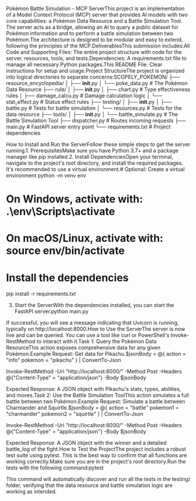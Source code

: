 Pokémon Battle Simulation - MCP ServerThis project is an implementation of a Model Context Protocol (MCP) server that provides AI models with two core capabilities: a Pokémon Data Resource and a Battle Simulation Tool. The server acts as a bridge, allowing an AI to query a public dataset for Pokémon information and to perform a battle simulation between two Pokémon.The architecture is designed to be modular and easy to extend, following the principles of the MCP.DeliverablesThis submission includes:All Code and Supporting Files: The entire project structure with code for the server, resources, tools, and tests.Dependencies: A requirements.txt file to manage all necessary Python packages.This README File: Clear instructions for setup and usage.Project StructureThe project is organized into logical directories to separate concerns:SCOPELY_POKEMON/
├── resource_encyclopedia/
│   ├── __init__.py
│   └── poke_data.py            # The Pokémon Data Resource
├── rule/
│   ├── __init__.py
│   ├── chart.py                # Type effectiveness rules
│   ├── damage_calcu.py         # Damage calculation logic
│   └── stat_effect.py          # Status effect rules
├── testing/
│   ├── __init__.py
│   ├── battle.py               # Tests for battle simulation
│   └── resources.py            # Tests for the data resource
├── tools/
│   ├── __init__.py
│   └── battle_simulate.py      # The Battle Simulation Tool
├── dispatcher.py               # Routes incoming requests
├── main.py                     # FastAPI server entry point
└── requirements.txt            # Project dependencies

How to Install and Run the ServerFollow these simple steps to get the server running.1. PrerequisitesMake sure you have Python 3.7+ and a package manager like pip installed.2. Install DependenciesOpen your terminal, navigate to the project's root directory, and install the required packages. It's recommended to use a virtual environment.# Optional: Create a virtual environment
python -m venv env
# On Windows, activate with: .\env\Scripts\activate
# On macOS/Linux, activate with: source env/bin/activate

# Install the dependencies
pip install -r requirements.txt

3. Start the ServerWith the dependencies installed, you can start the FastAPI server.python main.py

If successful, you will see a message indicating that Uvicorn is running, typically on http://localhost:8000.How to Use the ServerThe server is now live and can be queried. You can use a tool like curl or PowerShell's Invoke-RestMethod to interact with it.Task 1: Query the Pokémon Data ResourceThis action exposes comprehensive data for any given Pokémon.Example Request: Get data for Pikachu.$jsonBody = @{
    action = "info"
    pokemon = "pikachu"
} | ConvertTo-Json

Invoke-RestMethod -Uri "http://localhost:8000/" -Method Post -Headers @{"Content-Type" = "application/json"} -Body $jsonBody

Expected Response: A JSON object with Pikachu's stats, types, abilities, and moves.Task 2: Use the Battle Simulation ToolThis action simulates a full battle between two Pokémon.Example Request: Simulate a battle between Charmander and Squirtle.$jsonBody = @{
    action = "battle"
    pokemon1 = "charmander"
    pokemon2 = "squirtle"
} | ConvertTo-Json

Invoke-RestMethod -Uri "http://localhost:8000/" -Method Post -Headers @{"Content-Type" = "application/json"} -Body $jsonBody

Expected Response: A JSON object with the winner and a detailed battle_log of the fight.How to Test the ProjectThe project includes a robust test suite using pytest. This is the best way to confirm that all functions are working correctly.Make sure you are in the project's root directory.Run the tests with the following command:pytest

This command will automatically discover and run all the tests in the testing/ folder, verifying that the data resource and battle simulation logic are working as intended.
